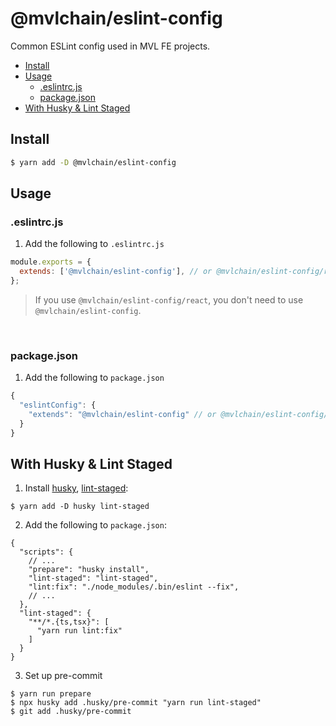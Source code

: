 # @mvlchain/eslint-config

Common ESLint config used in MVL FE projects.

- [Install](#install)
- [Usage](#usage)
  - [.eslintrc.js](#eslintrcjs)
  - [package.json](#packagejson)
- [With Husky & Lint Staged](#with-husky--lint-staged)

## Install

```bash
$ yarn add -D @mvlchain/eslint-config
```

## Usage

### .eslintrc.js

1. Add the following to `.eslintrc.js`

```js
module.exports = {
  extends: ['@mvlchain/eslint-config'], // or @mvlchain/eslint-config/react
};
```

> If you use `@mvlchain/eslint-config/react`, you don't need to use `@mvlchain/eslint-config`.

<br />

### package.json

1. Add the following to `package.json`

```js
{
  "eslintConfig": {
    "extends": "@mvlchain/eslint-config" // or @mvlchain/eslint-config/react
  }
}
```

## With Husky & Lint Staged

1. Install [husky](https://github.com/typicode/husky), [lint-staged](https://github.com/okonet/lint-staged):

```
$ yarn add -D husky lint-staged
```

2. Add the following to `package.json`:

```
{
  "scripts": {
    // ...
    "prepare": "husky install",
    "lint-staged": "lint-staged",
    "lint:fix": "./node_modules/.bin/eslint --fix",
    // ...
  },
  "lint-staged": {
    "**/*.{ts,tsx}": [
      "yarn run lint:fix"
    ]
  }
}
```

3. Set up pre-commit

```
$ yarn run prepare
$ npx husky add .husky/pre-commit "yarn run lint-staged"
$ git add .husky/pre-commit
```
